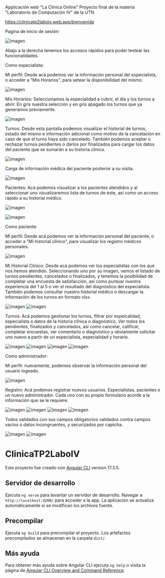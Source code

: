Applicación web "La Clínica Online" Proyecto final de la materia "Laboratorio de Computación IV" de la UTN

https://clinicatp2laboiv.web.app/bienvenida


Pagina de inicio de sesión:

![imagen](https://github.com/Joemafu/Laboratorio-IV-TP2/assets/52410521/e2d67004-4da9-43da-8635-ec8ed402554b)

Abajo a la derecha tenemos los accesos rápidos para poder testear las funcionalidades.



Como especialista:


Mi perfil: Desde acá podemos ver la información personal del especialista, o acceder a "Mis Horarios", para setear la disponibilidad del mismo.

![imagen](https://github.com/Joemafu/Laboratorio-IV-TP2/assets/52410521/ab245639-5a93-47d1-9dbd-51bf5afc0609)


Mis Horarios: Seleccionamos la especialidad a cubrir, el día y los turnos a abrir. En gris nuestra selección y en gris apagado los turnos que ya generamos previamente.

![imagen](https://github.com/Joemafu/Laboratorio-IV-TP2/assets/52410521/7545f289-4adb-47fc-bb71-a39e3fe45780)


Turnos: Desde esta pantalla podemos visualizar el historial de turnos, estado del mismo e información adicional como motivo de la cancelación en caso de que el turno haya sido cancelado. También podemos aceptar o rechazar turnos pendientes o darlos por finalizados para cargar los datos del paciente que se sumarán a su historia clínica.

![imagen](https://github.com/Joemafu/Laboratorio-IV-TP2/assets/52410521/02e6cfbb-c992-4edf-8d61-8d0a5c0f03bd)


Carga de información médica del paciente posterior a su visita.

![imagen](https://github.com/Joemafu/Laboratorio-IV-TP2/assets/52410521/6608918f-c35c-4325-a7eb-2e0937291c98)



Pacientes: Acá podemos visualizar a los pacientes atendidos y al seleccionar uno visualizaremos lista de turnos de éste, así como un acceso rápido a su historial médico.

![imagen](https://github.com/Joemafu/Laboratorio-IV-TP2/assets/52410521/17e7d4e4-6f2e-4ad2-8202-0a7fed4cd2bd)



![imagen](https://github.com/Joemafu/Laboratorio-IV-TP2/assets/52410521/0edb5217-71c4-4373-9d1a-8033038d3bf4)



Como paciente:


Mi perfil: Desde acá podemos ver la información personal del paciente, o acceder a "Mi historial clínico", para visualizar los registro médicos personales.

![imagen](https://github.com/Joemafu/Laboratorio-IV-TP2/assets/52410521/ed036e3c-5330-444d-aa1d-2c1be3790d7b)



Mi Historial Clínico: Desde acá podemos ver los especialistas con los que nos hemos atendido. Seleccionando uno por su imagen, vemos el listado de turnos pendientes, cancelados o finalizados, y tenemos la posibilidad de completar una encuesta de satisfacción, así como puntuar nuestra experiencia del 1 al 5 o ver el resultado del diagnóstico del especialista.
También podemos consultar nuestro historial médico o descargar la información de los turnos en formato xlsx.

![imagen](https://github.com/Joemafu/Laboratorio-IV-TP2/assets/52410521/b545cfad-d56c-48c0-9edc-0a0b4b4e78ad)
![imagen](https://github.com/Joemafu/Laboratorio-IV-TP2/assets/52410521/2707c90d-b26b-4492-be01-366cb25097a5)



Turnos: Acá podemos gestionar los turnos, filtrar por espeicalidad, especialista o datos de la historia clínica o diagnóstico. Ver todos los pendientes, finalizados y cancelados, así como cancelar, calificar, completar encuestas, ver comentario o diagnóstico y obviamente solicitar uno nuevo a partir de un especialista, especialidad y horario.

![imagen](https://github.com/Joemafu/Laboratorio-IV-TP2/assets/52410521/a0c7e97f-2606-419c-b0a3-3c208e722c4e)
![imagen](https://github.com/Joemafu/Laboratorio-IV-TP2/assets/52410521/70dd781b-f85c-4936-b4dc-6314669e46e6)
![imagen](https://github.com/Joemafu/Laboratorio-IV-TP2/assets/52410521/69015f87-9e09-4425-ad8e-d6d3c7b1eb2f)
![imagen](https://github.com/Joemafu/Laboratorio-IV-TP2/assets/52410521/5e821b2c-061f-408c-a214-320f4cb455b3)




Como administrador:

Mi perfil: nuevamente, podemos observar la información personal del usuario logeado.

![imagen](https://github.com/Joemafu/Laboratorio-IV-TP2/assets/52410521/2947863d-3e78-49e0-b4f4-b854e6e10f67)


Registro: Acá podemos registrar nuevos usuarios. Especialistas, pacientes o un nuevo administrador. Cada uno con su propio formulario acorde a la información que se le requiere. 

![imagen](https://github.com/Joemafu/Laboratorio-IV-TP2/assets/52410521/07526d1b-9f7d-4dd5-8ddb-b80174613e04)
![imagen](https://github.com/Joemafu/Laboratorio-IV-TP2/assets/52410521/0840229a-b328-4fe4-8587-a7da43ebf124)
![imagen](https://github.com/Joemafu/Laboratorio-IV-TP2/assets/52410521/2ed64ec1-1a77-4e62-ab6b-6bbae35ffeae)
![imagen](https://github.com/Joemafu/Laboratorio-IV-TP2/assets/52410521/2af7368e-ab1a-4ab0-82da-2ba6e372a29a)


Todos validados con sus campos obligatorios validados contra campos vacíos o datos incongruentes, y securizados por captcha.

![imagen](https://github.com/Joemafu/Laboratorio-IV-TP2/assets/52410521/fc5330a6-9309-4327-a3b9-3b8b5bef5220)
![imagen](https://github.com/Joemafu/Laboratorio-IV-TP2/assets/52410521/efd69f57-8a35-4cbf-940e-0c480705911b)





















































# ClinicaTP2LaboIV

Este proyecto fue creado con [Angular CLI](https://github.com/angular/angular-cli) version 17.3.5.

## Servidor de desarrollo

Ejecuta `ng serve` para levantar un servidor de desarrollo. Navegar a `http://localhost:4200/` para acceder a la app. La aplicación se actualiza automáticamente si se modifican los archivos fuente.

## Precompilar

Ejecuta `ng build` para precompilar el proyecto. Los artefactos precompilados se almacenan en la carpeta `dist/`.

## Más ayuda

Para obtener más ayuda sobre Angular CLI ejecuta `ng help` o visita la página de [Angular CLI Overview and Command Reference](https://angular.io/cli).
